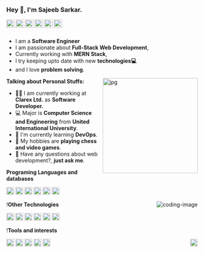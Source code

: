 ### Hey 👋, I'm Sajeeb Sarkar.

<a href="#">
  <img align="left" alt="Medium" width="22px" src="https://cdn.jsdelivr.net/npm/simple-icons@3.12.2/icons/medium.svg" />
</a>
<a href="#">
  <img align="left" alt="Zhihu" width="22px" src="https://cdn.jsdelivr.net/npm/simple-icons@v3/icons/zhihu.svg" />
</a>
<a href="#">
  <img align="left" alt="Leetcode" width="22px" src="https://cdn.jsdelivr.net/npm/simple-icons@v3/icons/leetcode.svg" />
</a>
<a href="#">
  <img align="left" alt="Github" width="22px" src="https://cdn.jsdelivr.net/npm/simple-icons@v3/icons/github.svg" />
</a>
<a href="#">
  <img align="left" alt="Telegram" width="22px" src="https://cdn.jsdelivr.net/npm/simple-icons@3.12.2/icons/telegram.svg" />
</a>
<a href="#">
  <img align="left" alt="Gmail" width="22px" src="https://cdn.jsdelivr.net/npm/simple-icons@3.12.2/icons/gmail.svg" />
</a>

<br />
<br />

- I am a **Software Engineer** 
- I am passionate about **Full-Stack Web Development**,
- Currently working with **MERN Stack**,
- I try keeping upto date with new **technologies💻**
- and I love **problem solving**.

<img align="right" alt="jpg" width="250px" src="https://cdn.jsdelivr.net/gh/Jackyu-1999/CDN-Static@main/offer.jpg" />

**Talking about Personal Stuffs:**

- 👨‍🏛 I am currently working at **Clarex Ltd.** as **Software Developer.**
- 💻 Major is **Computer Science and Engineering** from **United International University**.
- 🌱 I'm currently learning **DevOps**. 
- 🤔 My hobbies are **playing chess and video games**.
- 💬 Have any questions about web development?, **just ask me**.




**Programing Languages and databases**  

<code><img height="20" src="https://cdn.jsdelivr.net/npm/simple-icons@3.12.2/icons/javascript.svg"></code>
<code><img height="20" src="https://cdn.jsdelivr.net/npm/simple-icons@3.12.2/icons/html5.svg"></code>
<code><img height="20" src="https://cdn.jsdelivr.net/npm/simple-icons@3.12.2/icons/css3.svg"></code>
<code><img height="20" src="https://cdn.jsdelivr.net/npm/simple-icons@3.12.2/icons/java.svg"></code>
<code><img height="20" src="https://cdn.jsdelivr.net/npm/simple-icons@3.12.2/icons/c.svg"></code>
<code><img height="20" src="https://cdn.jsdelivr.net/npm/simple-icons@3.12.2/icons/python.svg"></code>

<img align="right"  src="https://github-readme-stats.vercel.app/api?username=Jackyu-1999&count_private=true&show_icons=true" alt="coding-image" />

!**Other Technologies**

<img height="20" src="https://cdn.jsdelivr.net/npm/simple-icons@3.12.2/icons/react.svg" alt="React">
<img height="20" src="https://cdn.jsdelivr.net/npm/simple-icons@3.12.2/icons/node.svg" alt="Node.js">
<img height="20" src="https://cdn.jsdelivr.net/npm/simple-icons@3.12.2/icons/docker.svg" alt="Docker">
<img height="20" src="https://cdn.jsdelivr.net/npm/simple-icons@3.12.2/icons/tailwinds.svg" alt="Tailwind CSS">
<img height="20" src="https://cdn.jsdelivr.net/npm/simple-icons@3.12.2/icons/mongoDB.svg" alt="MongoDB">
<img height="20" src="https://cdn.jsdelivr.net/npm/simple-icons@3.12.2/icons/mysql.svg" alt="MySQL">


!**Tools and interests**

<img height="20" src="https://cdn.jsdelivr.net/npm/simple-icons@3.12.2/icons/github.svg" alt="GitHub">
<img height="20" src="https://cdn.jsdelivr.net/npm/simple-icons@3.12.2/icons/docker.svg" alt="Docker">
<img height="20" src="https://cdn.jsdelivr.net/npm/simple-icons@3.12.2/icons/stackoverflow.svg" alt="Stack Overflow">
<img height="20" src="https://cdn.jsdelivr.net/npm/simple-icons@3.12.2/icons/youtube.svg" alt="YouTube">
<img height="20" src="https://cdn.jsdelivr.net/npm/simple-icons@3.12.2/icons/freecodecamp.svg" alt="FreeCodeCamp">
<img height="20" src="https://cdn.pixabay.com/photo/2024/04/09/03/04/ai-generated-8684869_960_720.jpg" alt="coding-image" align="right">


<!--END_SECTION:waka-->


